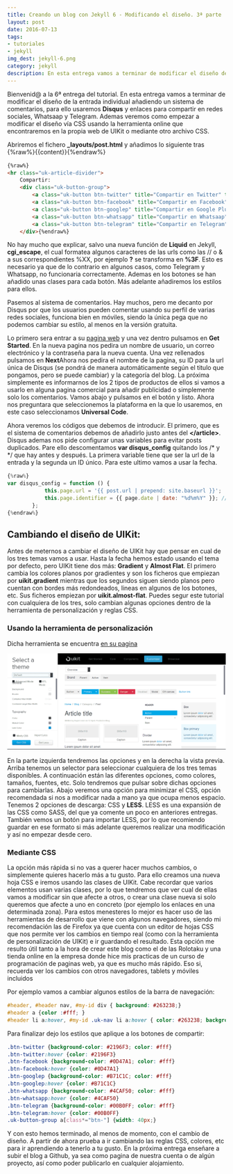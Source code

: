 ```yaml
---
title: Creando un blog con Jekyll 6 - Modificando el diseño. 3ª parte
layout: post
date: 2016-07-13
tags:
- tutoriales
- jekyll
img_dest: jekyll-6.png
category: jekyll
description: En esta entrega vamos a terminar de modificar el diseño de la entrada individual añadiendo un sistema de comentarios, Disqus, y enlaces para compartir en redes sociales, WhatsApp y Telegram. Ademas veremos como empezar a modificar el diseño mediante CSS.
---
```


Bienvenid@ a la 6ª entrega del tutorial. En esta entrega vamos a terminar de modificar el diseño de la entrada individual añadiendo un sistema de comentarios, para ello usaremos **Disqus** y enlaces para compartir en redes sociales, Whatsaap y Telegram. Ademas veremos como empezar a modificar el diseño vía CSS usando la herramienta online que encontraremos en la propia web de UIKit o mediante otro archivo CSS.

Abriremos el fichero **_layouts/post.html** y añadimos lo siguiente tras {%raw%}{{content}}{%endraw%}

```html
{%raw%}
<hr class="uk-article-divider">
	Compartir:
	<div class="uk-button-group">
		<a class="uk-button btn-twitter" title="Compartir en Twitter" target="_black" href="http://twitter.com/intent/tweet?text={{ page.title }}&url={{ page.url | prepend: site.url }}"><i class="uk-icon-twitter"></i></a>
		<a class="uk-button btn-facebook" title="Compartir en Facebook"  target="_black" href="http://www.facebook.com/sharer/sharer.php?u={{ page.url | prepend: site.url }}"><i class="uk-icon-facebook"></i></a>
		<a class="uk-button btn-googlep" title="Compartir en Google Plus" target="_black" href="https://plus.google.com/share?url={{ page.url | prepend: site.url }}"><i class="uk-icon-google-plus"></i></a>
		<a class="uk-button btn-whatsapp" title="Compartir en Whatsaap" href="whatsapp://send?text={{ page.url | prepend: site.url | cgi_escape}}"><i class="uk-icon-whatsapp"></i></a>
		<a class="uk-button btn-telegram" title="Compartir en Telegram" href="https://telegram.me/share/url?url={{ page.url | prepend: site.url | cgi_escape }}"><i class="uk-icon-paper-plane"></i></a>
	</div>{%endraw%}
```

No hay mucho que explicar, salvo una nueva función de **Liquid** en Jekyll, **cgi_escape**, el cual formatea algunos caracteres de las urls como las // o & a sus correspondientes %XX, por ejemplo **?** se transforma en **%3F**. Esto es necesario ya que de lo contrario en algunos casos, como Telegram y Whatsapp, no funcionaria correctamente. Ademas en los botones se han añadido unas clases para cada botón. Más adelante añadiremos los estilos para ellos.

Pasemos al sistema de comentarios. Hay muchos, pero me decanto por Disqus por que los usuarios pueden comentar usando su perfil de varias redes sociales, funciona bien en móviles, siendo la única pega que no podemos cambiar su estilo, al menos en la versión gratuita.

Lo primero sera entrar a su [pagina web](https://disqus.com) y una vez dentro pulsamos en **Get Started**. En la nueva pagina nos pedira un nombre de usuario, un correo electrónico y la contraseña para la nueva cuenta. Una vez rellenados pulsamos en **Next**Ahora nos pedira el nombre de la pagina, su ID para la url única de Disqus (se pondrá de manera automáticamente según el titulo que pongamos, pero se puede cambiar) y la categoría del blog. La próxima simplemente es informarnos de los 2 tipos de productos de ellos si vamos a usarlo en alguna pagina comercial para añadir publicidad o simplemente solo los comentarios. Vamos abajo y pulsamos en el botón y listo. Ahora nos preguntara que seleccionemos la plataforma en la que lo usaremos, en este caso seleccionamos **Universal Code**.

Ahora veremos los códigos que debemos de introducir. El primero, que es el sistema de comentarios debemos de añadirlo justo antes del **&lt;/article>**. Disqus ademas nos pide configurar unas variables para evitar posts duplicados. Pare ello descomentamos **var disqus_config** quitando los /\* y \*/ que hay antes y después. La primera variable tiene que ser la url de la entrada y la segunda un ID único. Para este ultimo vamos a usar la fecha.

```js
{%raw%}
var disqus_config = function () {
			this.page.url = '{{ post.url | prepend: site.baseurl }}';  // Replace PAGE_URL with your page's canonical URL variable
			this.page.identifier = {{ page.date | date: "%d%m%Y" }}; // Replace PAGE_IDENTIFIER with your page's unique identifier variable
		};
{%endraw%}
```

## Cambiando el diseño de UIKit:

Antes de meternos a cambiar el diseño de UIKit hay que pensar en cual de los tres temas vamos a usar. Hasta la fecha hemos estado usando el tema por defecto, pero UIKit tiene dos más: **Gradient** y **Almost Flat**. El primero cambia los colores planos por gradientes y son los ficheros que empiezan por **uikit.gradient** mientras que los segundos siguen siendo planos pero cuentan con bordes más redondeados, lineas en algunos de los botones, etc. Sus ficheros empiezan por **uikit.almost-flat**. Puedes segur este tutorial con cualquiera de los tres, solo cambian algunas opciones dentro de la herramienta de personalización y reglas CSS.

### Usando la herramienta de personalización

Dicha herramienta se encuentra [en su pagina](https://getuikit.com/v2/docs/customizer.html)

![captura herramienta personalización](/img/tutorial_jekyll/herramienta_uikit.png)

En la parte izquierda tendremos las opciones y en la derecha la vista previa. Arriba tenemos un selector para seleccionar cualquiera de los tres temas disponibles. A continuación están las diferentes opciones, como colores, tamaños, fuentes, etc. Solo tendremos que pulsar sobre dichas opciones para cambiarlas. Abajo veremos una opción para minimizar el CSS, opción recomendada si nos a modificar nada a mano ya que ocupa menos espacio. Tenemos 2 opciones de descarga: CSS y **LESS**. LESS es una expansión de las CSS como SASS, del que ya comente un poco en anteriores entregas. También vemos un botón para importar LESS, por lo que recomiendo guardar en ese formato si más adelante queremos realizar una modificación y así no empezar desde cero.

### Mediante CSS

La opción más rápida si no vas a querer hacer muchos cambios, o simplemente quieres hacerlo más a tu gusto. Para ello creamos una nueva hoja CSS e iremos usando las clases de UIKit. Cabe recordar que varios elementos usan varias clases, por lo que tendremos que ver cual de ellas vamos a modificar sin que afecte a otros, o crear una clase nueva si solo queremos que afecte a uno en concreto (por ejemplo los enlaces en una determinada zona). Para estos menesteres lo mejor es hacer uso de las herramientas de desarrollo que viene con algunos navegadores, siendo mi recomendación las de Firefox ya que cuenta con un editor de hojas CSS que nos permite ver los cambios en tiempo real (como con la herramienta de personalización de UIKit) e ir guardando el resultado. Esta opción me resulto útil tanto a la hora de crear este blog como el de las Rolotaku y una tienda online en la empresa donde hice mis practicas de un curso de programación de paginas web, ya que es mucho más rápido. Eso si, recuerda ver los cambios con otros navegadores, tablets y móviles incluidos

Por ejemplo vamos a cambiar algunos estilos de la barra de navegación:

```css
#header, #header nav, #my-id div { background: #263238;}
#header a {color :#fff;	}
#header li a:hover, #my-id .uk-nav li a:hover { color: #263238; background: #fff}
```

Para finalizar dejo los estilos que aplique a los botones de compartir:

```css
.btn-twitter {background-color: #2196F3; color: #fff}
.btn-twitter:hover {color: #2196F3}
.btn-facebook {background-color: #0D47A1; color: #fff}
.btn-facebook:hover {color: #0D47A1}
.btn-googlep {background-color: #B71C1C; color: #fff}
.btn-googlep:hover {color: #B71C1C}
.btn-whatsapp {background-color: #4CAF50; color: #fff}
.btn-whatsapp:hover {color: #4CAF50}
.btn-telegram {background-color: #00B0FF; color: #fff}
.btn-telegram:hover {color: #00B0FF}
.uk-button-group a[class*="btn-"] {width: 40px;}
```
Y con esto hemos terminado, al menos de momento, con el cambio de diseño. A partir de ahora prueba a ir cambiando las reglas CSS, colores, etc para ir aprendiendo a tenerlo a tu gusto. En la próxima entrega enseñare a subir el blog a Github, ya sea como pagina de nuestra cuenta o de algún proyecto, así como poder publicarlo en cualquier alojamiento.
